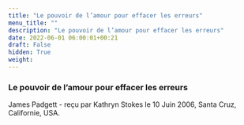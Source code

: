 ```yaml
---
title: "Le pouvoir de l’amour pour effacer les erreurs"
menu_title: ""
description: "Le pouvoir de l’amour pour effacer les erreurs"
date: 2022-06-01 06:00:01+00:21
draft: False
hidden: True
weight:
---
```

### Le pouvoir de l’amour pour effacer les erreurs

James Padgett - reçu par Kathryn Stokes le 10 Juin 2006, Santa Cruz, Californie, USA.


